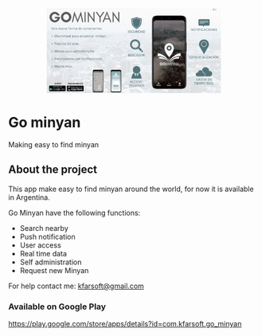 <p align="center">
  <img src="assets/img/features.png" width="350" title="feature">
</p>

# Go minyan

Making easy to find minyan

## About the project

This app make easy to find minyan around the world, for now it is available in Argentina.

Go Minyan have the following functions:

- Search nearby
- Push notification
- User access
- Real time data
- Self administration
- Request new Minyan

For help contact me: kfarsoft@gmail.com

### Available on Google Play

https://play.google.com/store/apps/details?id=com.kfarsoft.go_minyan
